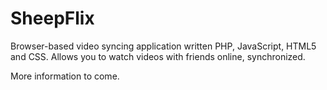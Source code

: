 # SheepFlix

Browser-based video syncing application written PHP, JavaScript, HTML5 and CSS. Allows you to watch videos with friends online, synchronized.

More information to come.
